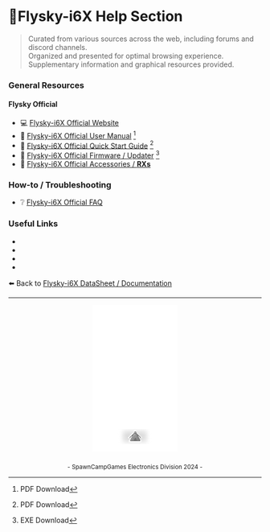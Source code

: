 # 📌Flysky-i6X Help Section
> Curated from various sources across the web, including forums and discord channels.  
> Organized and presented for optimal browsing experience.  
> Supplementary information and graphical resources provided.  

### General Resources

#### Flysky Official
- 💻 [Flysky-i6X Official Website](https://www.flysky-cn.com/fsi6x)  
- 📄 [Flysky-i6X Official User Manual](https://www.flysky-cn.com/s/FS-i6X-User-manual-20160817-6lm7.pdf) [^1]  
- 📄 [Flysky-i6X Official Quick Start Guide](https://www.flysky-cn.com/s/FS-i6X-Quick-Start-20171202-75lh.pdf) [^1]  
- 💾 [Flysky-i6X Official Firmware / Updater](https://www.flysky-cn.com/s/Update-firmware-FS-i6X-en.exe) [^2]  
- 🧰 [Flysky-i6X Official Accessories / **RXs**](https://www.flysky-cn.com/i6x-peishi)

[^1]: PDF Download
[^2]: EXE Download

### How-to / Troubleshooting
- ❔ [Flysky-i6X Official FAQ](https://www.flysky-cn.com/0enfaq)  

### Useful Links
-
-
-
-

⬅️ Back to [Flysky-i6X DataSheet / Documentation](https://github.com/SpawnCampGames/flysky-i6x/blob/main/README.md)

---

<p align="center"><img src="https://github.com/SpawnCampGames/flysky-i6x/blob/main/doc/FlyskyI6X_Radio_ON.png"></p>
<p align="center"><sub>- SpawnCampGames Electronics Division 2024 -</sub></p>
